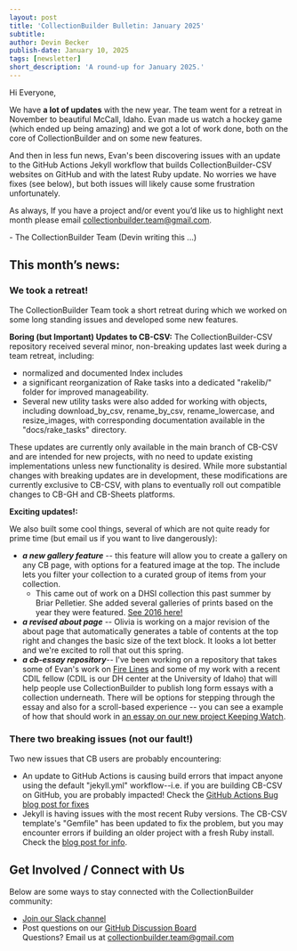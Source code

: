 ```yaml
---
layout: post
title: 'CollectionBuilder Bulletin: January 2025'
subtitle:
author: Devin Becker
publish-date: January 10, 2025
tags: [newsletter]
short_description: 'A round-up for January 2025.'
---
```

Hi Everyone, 

We have **a lot of updates** with the new year. The team went for a retreat in 
November to beautiful McCall, Idaho. Evan made us watch a hockey game (which ended up being amazing) and we got a lot of work done, both on the core of CollectionBuilder and on some new features. 

And then in less fun news, Evan's been discovering issues with an update to the GitHub Actions Jekyll workflow that builds CollectionBuilder-CSV websites on GitHub and with the latest Ruby update. No worries we have fixes (see below), but both issues will likely cause some frustration unfortunately. 

As always, If you have a project and/or event you’d like us to highlight next month please email [collectionbuilder.team@gmail.com](mailto:collectionbuilder.team@gmail.com).

\- The CollectionBuilder Team (Devin writing this ...)

## **This month’s news:**

### We took a retreat!

The CollectionBuilder Team took a short retreat during which we worked on some long standing issues and developed some new features.  

**Boring (but Important) Updates to CB-CSV:** The CollectionBuilder-CSV repository received several minor, non-breaking updates last week during a team retreat, including:  

- normalized and documented Index includes
- a significant reorganization of Rake tasks into a dedicated "rakelib/" folder for improved manageability. 
- Several new utility tasks were also added for working with objects, including download_by_csv, rename_by_csv, rename_lowercase, and resize_images, with corresponding documentation available in the "docs/rake_tasks" directory.

These updates are currently only available in the main branch of CB-CSV and are intended for new projects, with no need to update existing implementations unless new functionality is desired. While more substantial changes with breaking updates are in development, these modifications are currently exclusive to CB-CSV, with plans to eventually roll out compatible changes to CB-GH and CB-Sheets platforms.

**Exciting updates!:**

We also built some cool things, several of which are not quite ready for prime time (but email us if you want to live dangerously): 
    
- ***a new gallery feature*** -- this feature will allow you to create a gallery on any CB page, with options for a featured image at the top. The include lets you filter your collection to a curated group of items from your collection. 
    - This came out of work on a DHSI collection this past summer by Briar Pelletier. She added several galleries of prints based on the year they were featured. [See 2016 here!](https://briarpelletier.github.io/maps-archive/galleries/2016.html)
- ***a revised about page*** -- Olivia is working on a major revision of the about page that automatically generates a table of contents at the top right and changes the basic size of the text block. It looks a lot better and we're excited to roll that out this spring. 
- ***a cb-essay repository***-- I've been working on a repository that takes some of Evan's work on [Fire Lines](https://cdil.lib.uidaho.edu/fire-lines/) and some of my work with a recent CDIL fellow (CDIL is our DH center at the University of Idaho) that will help people use CollectionBuilder to publish long form essays with a collection underneath. There will be options for stepping through the essay and also for a scroll-based experience -- you can see a example of how that should work in [an essay on our new project Keeping Watch](https://cdil.lib.uidaho.edu/keeping-watch/essay/).

### There two breaking issues (not our fault!)

Two new issues that CB users are probably encountering: 

- An update to GitHub Actions is causing build errors that impact anyone using the default "jekyll.yml" workflow--i.e. if you are building CB-CSV on GitHub, you are probably impacted! Check the [GitHub Actions Bug blog post for fixes](https://collectionbuilder.github.io/2025-01-09-gh-pages-issue/)
- Jekyll is having issues with the most recent Ruby versions. The CB-CSV template's "Gemfile" has been updated to fix the problem, but you may encounter errors if building an older project with a fresh Ruby install. Check the [ blog post for info](https://collectionbuilder.github.io/2025-01-08-gemfile-update/).

## **Get Involved / Connect with Us**

Below are some ways to stay connected with the CollectionBuilder community:  
* [Join our Slack channel](https://forms.gle/GVb7STSWyq2tto3NA)  
* Post questions on our [GitHub Discussion Board](https://github.com/orgs/CollectionBuilder/discussions)  
Questions? Email us at [collectionbuilder.team@gmail.com](mailto:collectionbuilder.team@gmail.com)   

